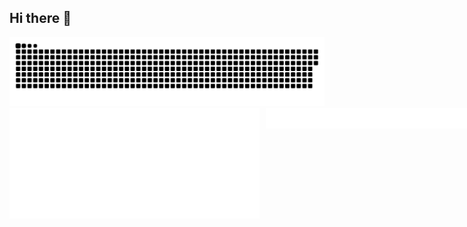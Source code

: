 ## Hi there 👋

<picture>
    <source media="(prefers-color-scheme: dark)" srcset="https://raw.githubusercontent.com/AlexLog94/AlexLog94/output/github-snake-dark.svg" />
    <source media="(prefers-color-scheme: light)" srcset="https://raw.githubusercontent.com/AlexLog94/AlexLog94/output/github-snake.svg" />
    <img alt="github-snake" src="https://raw.githubusercontent.com/AlexLog94/AlexLog94/output/github-snake.svg" />
</picture>

<!-- <p align="left"><img src="metrics.plugin.starlists.languages.svg" alt="Metrics languages"</p> -->

<!-- <p align="left"><img src="metrics.svg" alt="Metrics" width="400"></p> -->

<div style="display: flex; align-items: flex-start; gap: 10px;">
<!--     <img src="metrics.plugin.languages.indepth.svg" alt="Languages Indepth" style="width: 400px; height: auto; vertical-align: top;"/> -->
    <img src="metrics.plugin.achievements.compact.svg" alt="Achievements" style="width: 400px; height: auto; vertical-align: top;"/>
    <img src="metrics.plugin.starlists.languages.svg" alt="Starlists" style="width: 400px; height: auto; vertical-align: top;"/>
</div>

<!-- <p align="left"><img src="metrics.plugin.languages.indepth.svg" alt="Languages Indepth" width="400"></p> -->
